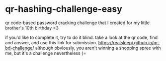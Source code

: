 # qr-hashing-challenge-easy
qr code-based password cracking challenge that I created for my little brother's 10th birthday <3

if you'd like to complete it, try to do it blind. take a look at the qr code, find and answer, and use this link for submission. https://realsleepi.github.io/qr-bd-challenge/
although obviously, you aren't winning a shopping spree with me, but it's a challenge nevertheless (=
